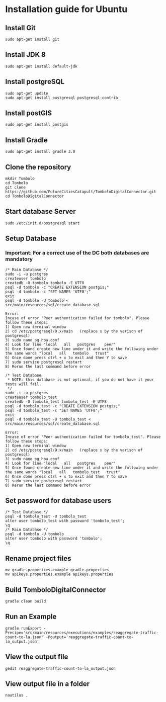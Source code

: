 # Installation guide for Ubuntu

## Install Git
    sudo apt-get install git

## Install JDK 8
    sudo apt-get install default-jdk

## Install postgreSQL
    sudo apt-get update
    sudo apt-get install postgresql postgresql-contrib

## Install postGIS
    sudo apt-get install postgis

## Install Gradle
    sudo apt-get install gradle 3.0

## Clone the repository
    mkdir Tombolo
    cd Tombolo
    git clone https://github.com/FutureCitiesCatapult/TomboloDigitalConnector.git
    cd TomboloDigitalConnector

## Start database Server
    sudo /etc/init.d/postgresql start

## Setup Database
 ### Important: For a correct use of the DC both databases are mandatory
	/* Main Database */
	sudo -i -u postgres
	createuser tombolo
	createdb -O tombolo tombolo -E UTF8
	psql -d tombolo -c "CREATE EXTENSION postgis;"
	psql -d tombolo -c "SET NAMES 'UTF8';"
	exit
	psql -d tombolo -U tombolo < src/main/resources/sql/create_database.sql

	Error:
	Incase of error "Peer authentication failed for tombolo". Please follow these steps:
	1) Open new terminal window
	2) cd /etc/postgresql/9.x/main   (replace x by the verison of postgresql)
	3) sudo nano pg_hba.conf
	4) Look for line "local   all	postgres	peer"
	5) Once found create new line under it and write the following under the same words "local   all   tombolo   trust"
	6) Once done press ctrl + x to exit and then Y to save
	7) sudo service postgresql restart
	8) Rerun the last command before error

	/* Test Database
	 * NOTE: this database is not optional, if you do not have it your tests will fail.
	 */
	sudo -i -u postgres
	createuser tombolo_test
	createdb -O tombolo_test tombolo_test -E UTF8
	psql -d tombolo_test -c "CREATE EXTENSION postgis;"
	psql -d tombolo_test -c "SET NAMES 'UTF8';"
	exit
	psql -d tombolo_test -U tombolo_test < src/main/resources/sql/create_database.sql

	Error:
	Incase of error "Peer authentication failed for tombolo_test". Please follow these steps:
	1) Open new terminal window
	2) cd /etc/postgresql/9.x/main   (replace x by the verison of postgresql)
	3) sudo nano pg_hba.conf
	4) Look for line "local   all	postgres	peer"
	5) Once found create new line under it and write the following under the same words "local   all   tombolo_test   trust"
	6) Once done press ctrl + x to exit and then Y to save
	7) sudo service postgresql restart
	8) Rerun the last command before error

## Set password for database users
    /* Test Database */
    psql -d tombolo_test -U tombolo_test
    alter user tombolo_test with password 'tombolo_test';
    \q
    /* Main Database */
    psql -d tombolo -U tombolo
    alter user tombolo with password 'tombolo';
    \q

## Rename project files
    mv gradle.properties.example gradle.properties
    mv apikeys.properties.example apikeys.properties

## Build TomboloDigitalConnector
    gradle clean build

## Run an Example
    gradle runExport -Precipe='src/main/resources/executions/examples/reaggregate-traffic-count-to-la.json' -Poutput='reaggregate-traffic-count-to-la_output.json'

## View the output file
    gedit reaggregate-traffic-count-to-la_output.json

## View output file in a folder
    nautilus .

